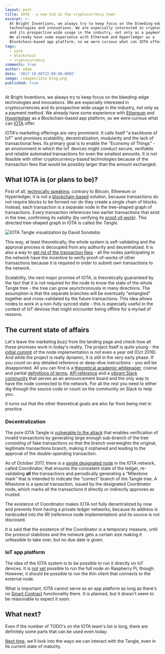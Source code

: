 ```yaml
---
layout: post
title: IOTA - a new kid in the cryptocurrency town
excerpt: >-
  At Bright Inventions, we always try to keep focus on the bleeding-edge
  technologies and innovations. We are especially interested in cryptocurrencies
  and its prospective wide usage in the industry, not only as a payment method.
  We already have some experience with Ethereum and Hyperledger as a
  Blockchain-based app platform, so we were curious what can IOTA offer.
tags:
  - iota
  - blockchain
  - cryptocurrency
comments: true
author: adam
date: '2017-10-08T22:00:00.000Z'
image: /images/iota_blog.png
published: true
---
```


At Bright Inventions, we always try to keep focus on the bleeding-edge technologies and innovations. We are especially interested in cryptocurrencies and its prospective wide usage in the industry, not only as a payment method. We already have some experience with [Ethereum](https://www.ethereum.org/) and [Hyperledger](https://www.hyperledger.org/) as a Blockchain-based app platform, so we were curious what can [IOTA](http://iota.org/) offer.

IOTA's marketing offerings are very prominent. It calls itself "a backbone of IoT" and promises scalability, decentralization, modularity and the lack of transactional fees. Its primary goal is to enable the "Economy of Things" - an environment in which the IoT devices might conduct secure, verifiable and reliable automated transactions for even the smallest amounts. It is not feasible with other cryptocurrency-based technologies because of the transaction fees that would be possibly larger than the amount exchanged.

## What IOTA is (or plans to be)?

First of all, [technically speaking](https://xkcd.com/1475/), contrary to Bitcoin, Ethereum or Hyperledger, it is not a [blockchain-based](https://en.wikipedia.org/wiki/Blockchain) solution, because transactions do not require blocks to be formed nor do they create a single chain of blocks. Instead, each transaction is a separate node in the tree-shaped graph of transactions. Every transaction references two earlier transactions that exist in the tree, confirming its validity (by verifying its [proof-of-work](https://en.wikipedia.org/wiki/Proof-of-work_system)). This directed tree-shaped graph in IOTA is called *the Tangle*.

![IOTA Tangle visualization by David Sonstebo](https://cdn-images-1.medium.com/max/2000/1*bMMGTt8UUIKoVGQCo6VL1g.png)

This way, at least theoretically, the whole system is self-validating and the approval process is decoupled from any authority and decentralized. It is also a way to [get rid of the transaction fees](https://learn.iota.org/faq/how-can-there-be-no-transaction-fees
) - all the nodes participating in the network have the incentive to verify proof-of-works of other transactions because it is required in order to submit own transactions to the network.

Scalability, the next major promise of IOTA, is theoretically guaranteed by the fact that it is not required for the node to know the state of the whole Tangle tree - the tree can grow asynchronously in many directions. The assumption is that the separate branches will be eventually "entangled" together and cross-validated by the future transactions. This idea allows nodes to work in a non-fully synced state - this is especially useful in the context of IoT devices that might encounter being offline for a myriad of reasons.

## The current state of affairs

Let's leave the marketing buzz from the landing page and check how all these promises work in today's reality. The project itself is quite young - the [initial commit](https://github.com/iotaledger/iri/commit/f52d16723c78502110dde4b9662676707174aa94) of the node implementation is not even a year old (Oct 2016). And while the project is really dynamic, it is still in the very early phase. If you count on any detailed reference or deep-dive instructions - you will be disappointed. All you can find is a [theoretical academic whitepaper](http://iota.org/IOTA_Whitepaper.pdf), coarse and partial [definitions of terms](https://iota.readme.io/v1.2.0/docs/glossary), [API reference](https://iota.readme.io/v1.2.0/reference) and a [vibrant Slack community](https://slack.iota.org/) that serves as an announcement board and the only way to have the node connected to the network. For all the rest you need to either dig through the source code or count on the community on Slack to help you.

It turns out that the other theoretical goals are also far from being met in practice.

### Decentralization

The pure IOTA Tangle is [vulnerable to the attack](https://medium.com/@ercwl/iota-is-centralized-6289246e7b4d
) that enables verification of invalid transactions by generating large enough sub-branch of the tree consisting of fake transactions so that the branch overweights the original, legitimate transactions branch, making it orphaned and leading to the approval of the double-spending transaction. 

As of October 2017, there is a [single designated node](https://blog.iota.org/the-transparency-compendium-26aa5bb8e260#dc3d) in the IOTA network, called Coordinator, that ensures the consistent state of the ledger, re-validating **all** the transactions and periodically generating a “Milestone mark” that is intended to indicate the “correct” branch of the Tangle tree. A Milestone is a special transaction, issued by the designated Coordinator node, which marks all the transactions it directly or indirectly approves as trusted.

The existence of Coordinator makes IOTA not fully decentralized by now and prevents from having a private ledger networks, because its address is hardcoded into the IRI (reference node implementation) and its source is not disclosed.

It is said that the existence of the Coordinator is a temporary measure, until the protocol stabilizes and the network gets a certain size making it unfeasible to take over, but no due date is given.

### IoT app platform

The idea of the IOTA system is to be possible to run it directly on IoT devices. It is [not](https://www.reddit.com/r/Iota/comments/6suctt/iota_on_raspberry_pi/) [yet](https://www.reddit.com/r/Iota/comments/6fhjvw/full_node_on_raspberry_pi/) possible to run the full node on Raspberry Pi, though. However, it should be possible to run the thin client that connects to the external node.

What is important, IOTA cannot serve as an app platform as long as there's no [Smart Contract](https://www.reddit.com/r/Iota/comments/70fpew/smart_contracts_in_iota/) functionality there. It is planned, but it doesn't seem to be reasonable to expect it soon.

## What next?

Even if the number of TODO's on the IOTA team's list is long, there are definitely some parts that can be used even today. 

[Next time](/blog/getting-started-with-iota), we'll look into the ways we can interact with the Tangle, even in its current state of maturity.
